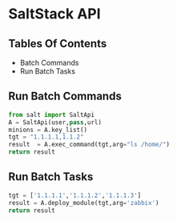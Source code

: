 # SaltStack API 
## Tables Of Contents

 - Batch Commands
 - Run Batch Tasks

## Run Batch Commands
```python
from salt import SaltApi
A = SaltApi(user,pass,url)
minions = A.key_list()
tgt = "1.1.1.1,1.1.2"
result  = A.exec_command(tgt,arg="ls /home/")
return result
```

## Run Batch Tasks 

```python
tgt = ['1.1.1.1','1.1.1.2','1.1.1.3']
result = A.deploy_module(tgt,arg='zabbix')
return result
```

